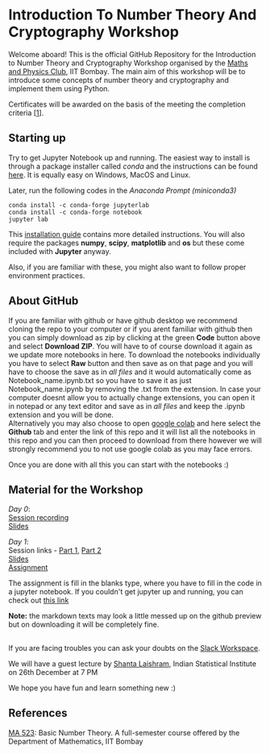 # Introduction To Number Theory And Cryptography Workshop

Welcome aboard! This is the official GitHub Repository for the Introduction to Number Theory and Cryptography Workshop organised by the [Maths and Physics Club](http://mnp-club.github.io/), IIT Bombay. 
The main aim of this workshop will be to introduce some concepts of number theory and cryptography and implement them using Python.

Certificates will be awarded on the basis of the meeting the completion criteria [[1](/Number%20Theory)].

## Starting up

Try to get Jupyter Notebook up and running. The easiest way to install is through a package installer called *conda* and the instructions can be found [here](https://www.anaconda.com/products/individual). It is equally easy on Windows, MacOS and Linux.

Later, run the following codes in the *Anaconda Prompt (miniconda3)*
```
conda install -c conda-forge jupyterlab
conda install -c conda-forge notebook
jupyter lab
```
This [installation guide](https://jupyterlab.readthedocs.io/en/stable/getting_started/installation.html) contains more detailed instructions.
You will also require the packages **numpy**, **scipy**, **matplotlib** and **os** but these come included with **Jupyter** anyway.<br>

Also, if you are familiar with these, you might also want to follow proper environment practices.

## About GitHub

If you are familiar with github or have github desktop we recommend cloning the repo to your computer or if you arent familiar with github then you can simply download as zip by clicking at the green **Code** button above and select **Download ZIP**. You will have to of course download it again as we update more notebooks in here.
To download the notebooks individually you have to select **Raw** button and then save as on that page and you will have to choose the save as in *all files* and it would automatically come as Notebook_name.ipynb.txt so you have to save it as just Notebook_name.ipynb by removing the .txt from the extension. In case your computer doesnt allow you to actually change extensions, you can open it in notepad or any text editor and save as in *all files* and keep the .ipynb extension and you will be done.<br>
Alternatively you may also choose to open [google colab](https://colab.research.google.com/) and here select the **Github** tab and enter the link of this repo and it will list all the notebooks in this repo and you can then proceed to download from there however we will strongly recommend you to not use google colab as you may face errors. 

Once you are done with all this you can start with the notebooks :)

## Material for the Workshop

*Day 0*: <br>[Session recording](https://drive.google.com/file/d/1SeQPHmDuDhe_lZz6MRtx5ymNXKn6ADLI/view?usp=drivesdk)
<br>[Slides](Number%20Theory/Slides/Day%200.pdf)

*Day 1*: <br>Session links - [Part 1](https://drive.google.com/file/d/1ZZmoPK2yrnuXBdOJUlYcva9MBBxh2qVl/view?usp=drivesdk), [Part 2](https://drive.google.com/file/d/1umh3L-pebj3T6VHnXRgaSe2qg95FwTKy/view?usp=drivesdk)
<br>[Slides](Number%20Theory/Slides/Day%201.pdf)
<br>[Assignment](Number%20Theory/Assignments/Day%201%20Assignment.ipynb)

The assignment is fill in the blanks type, where you have to fill in the code in a jupyter notebook. If you couldn't get jupyter up and running, you can check out [this link](https://youtu.be/CwFq3YDU6_Y)

**Note:** the markdown texts may look a little messed up on the github preview but on downloading it will be completely fine.
##
If you are facing troubles you can ask your doubts on the [Slack Workspace](https://join.slack.com/t/numbertheorymnp/shared_invite/zt-k2soxcki-KjB45dA0FehDKvTWN9KBOQ).<br>

We will have a guest lecture by [Shanta Laishram](https://www.isical.ac.in/shanta-laishram), Indian Statistical Institute on 26th December at 7 PM

We hope you have fun and learn something new :)

## References

[MA 523](http://www.math.iitb.ac.in/Academics/course_resources.php): Basic Number Theory. A full-semester course offered by the Department of Mathematics, IIT Bombay<br>

<!--
Workshop Moderators: Aravind Bharathi, Rohinee Joshi and Sangraam Patwaardhan
Conveners, Maths and Physics Club, IIT Bombay
-->
